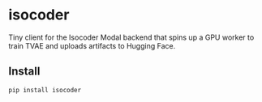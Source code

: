 # isocoder

Tiny client for the Isocoder Modal backend that spins up a GPU worker to train TVAE and uploads artifacts to Hugging Face.

## Install

```bash
pip install isocoder
```